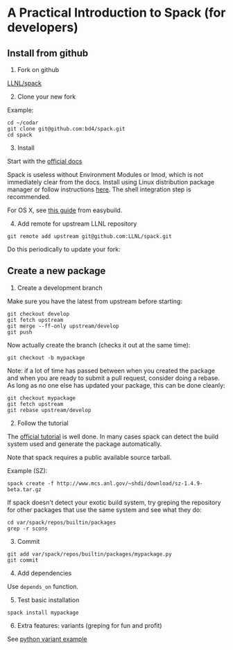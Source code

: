 # A Practical Introduction to Spack (for developers)

## Install from github

1. Fork on github

[LLNL/spack](https://github.com/LLNL/spack)

2. Clone your new fork

Example:
```
cd ~/codar
git clone git@github.com:bd4/spack.git
cd spack
```

3. Install

Start with the [official docs](http://spack.readthedocs.io/en/latest/getting_started.html#installation)

Spack is useless without Environment Modules or lmod, which is not immediately
clear from the docs.
Install using Linux distribution package manager or follow instructions
[here](http://spack.readthedocs.io/en/latest/getting_started.html#installenvironmentmodules). The shell integration step is recommended.

For OS X, see
[this guide](https://github.com/hpcugent/easybuild/blob/master/docs/Installing-environment-modules-without-root-permissions.rst) from easybuild.

4. Add remote for upstream LLNL repository

```
git remote add upstream git@github.com:LLNL/spack.git
```

Do this periodically to update your fork:

## Create a new package

1. Create a development branch

Make sure you have the latest from upstream before starting:
```
git checkout develop
git fetch upstream
git merge --ff-only upstream/develop
git push
```

Now actually create the branch (checks it out at the same time):
```
git checkout -b mypackage
```

Note: if a lot of time has passed between when you created the package and when
you are ready to submit a pull request, consider doing a rebase. As
long as no one else has updated your package, this can be done cleanly:
```
git checkout mypackage
git fetch upstream
git rebase upstream/develop
```

2. Follow the tutorial

The [official tutorial](http://spack.readthedocs.io/en/latest/tutorial_packaging.html) is well done. In many cases spack can detect the build system used and
generate the package automatically.

Note that spack requires a public available source tarball.

Example (SZ):
```
spack create -f http://www.mcs.anl.gov/~shdi/download/sz-1.4.9-beta.tar.gz
```

If spack doesn't detect your exotic  build system, try greping the repository
for other packages that use the same system and see what they do:
```
cd var/spack/repos/builtin/packages
grep -r scons
```

3. Commit

```
git add var/spack/repos/builtin/packages/mypackage.py
git commit
```

4. Add dependencies

Use `depends_on` function.

5. Test basic installation

```
spack install mypackage
```

6. Extra features: variants (greping for fun and profit)

See [python variant example](https://github.com/bd4/spack/commit/f53ff116f392252030e55b214a0856b2bc506410)
